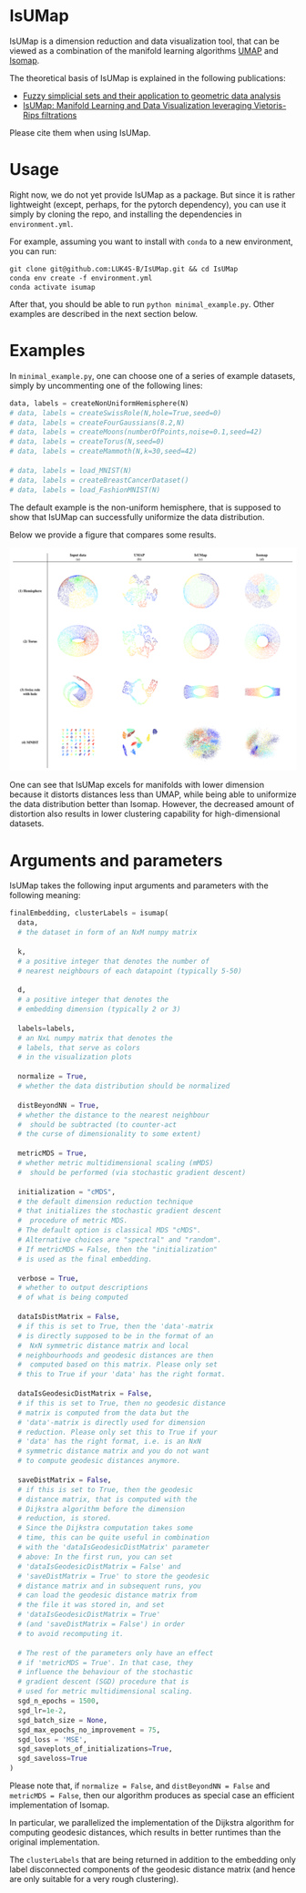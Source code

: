 # IsUMap

IsUMap is a dimension reduction and data visualization tool, that can be viewed as a combination of the manifold learning algorithms [UMAP](https://github.com/lmcinnes/umap) and [Isomap](https://scikit-learn.org/stable/modules/generated/sklearn.manifold.Isomap.html).

The theoretical basis of IsUMap is explained in the following publications:
  - [Fuzzy simplicial sets and their application to geometric data analysis](https://arxiv.org/abs/2406.11154)
  - [IsUMap: Manifold Learning and Data Visualization leveraging Vietoris-Rips filtrations](https://arxiv.org/abs/2407.17835)

Please cite them when using IsUMap.

# Usage

Right now, we do not yet provide IsUMap as a package. 
But since it is rather lightweight (except, perhaps, for the pytorch dependency), you can use it simply by cloning the repo, and installing the dependencies in `environment.yml`.

For example, assuming you want to install with `conda` to a new environment, you can run:
```
git clone git@github.com:LUK4S-B/IsUMap.git && cd IsUMap
conda env create -f environment.yml
conda activate isumap
```

After that, you should be able to run `python minimal_example.py`. Other examples are described in the next section below.

# Examples

In `minimal_example.py`, one can choose one of a series of example datasets, simply by uncommenting one of the following lines:

```python
data, labels = createNonUniformHemisphere(N)
# data, labels = createSwissRole(N,hole=True,seed=0)
# data, labels = createFourGaussians(8.2,N)
# data, labels = createMoons(numberOfPoints,noise=0.1,seed=42)
# data, labels = createTorus(N,seed=0)
# data, labels = createMammoth(N,k=30,seed=42)

# data, labels = load_MNIST(N)
# data, labels = createBreastCancerDataset()
# data, labels = load_FashionMNIST(N)
```

The default example is the non-uniform hemisphere, that is supposed to show that IsUMap can successfully uniformize the data distribution. 

Below we provide a figure that compares some results.

![Comparison of 3 manifold learning methods](./Results/IsUMap_comparison.png)

One can see that IsUMap excels for manifolds with lower dimension because it distorts distances less than UMAP, while being able to uniformize the data distribution better than Isomap. However, the decreased amount of distortion also results in lower clustering capability for high-dimensional datasets.

# Arguments and parameters

IsUMap takes the following input arguments and parameters with the following meaning:
```python
finalEmbedding, clusterLabels = isumap(
  data, 
  # the dataset in form of an NxM numpy matrix

  k,  
  # a positive integer that denotes the number of
  # nearest neighbours of each datapoint (typically 5-50)

  d,  
  # a positive integer that denotes the
  # embedding dimension (typically 2 or 3)

  labels=labels,  
  # an NxL numpy matrix that denotes the
  # labels, that serve as colors 
  # in the visualization plots

  normalize = True, 
  # whether the data distribution should be normalized

  distBeyondNN = True,  
  # whether the distance to the nearest neighbour
  #  should be subtracted (to counter-act 
  # the curse of dimensionality to some extent)
  
  metricMDS = True, 
  # whether metric multidimensional scaling (mMDS)
  #  should be performed (via stochastic gradient descent)

  initialization = "cMDS", 
  # the default dimension reduction technique 
  # that initializes the stochastic gradient descent
  #  procedure of metric MDS. 
  # The default option is classical MDS "cMDS". 
  # Alternative choices are "spectral" and "random". 
  # If metricMDS = False, then the "initialization" 
  # is used as the final embedding.

  verbose = True, 
  # whether to output descriptions 
  # of what is being computed

  dataIsDistMatrix = False, 
  # if this is set to True, then the 'data'-matrix 
  # is directly supposed to be in the format of an
  #  NxN symmetric distance matrix and local 
  # neighbourhoods and geodesic distances are then
  #  computed based on this matrix. Please only set 
  # this to True if your 'data' has the right format.

  dataIsGeodesicDistMatrix = False, 
  # if this is set to True, then no geodesic distance
  # matrix is computed from the data but the 
  # 'data'-matrix is directly used for dimension 
  # reduction. Please only set this to True if your
  # 'data' has the right format, i.e. is an NxN 
  # symmetric distance matrix and you do not want
  # to compute geodesic distances anymore.

  saveDistMatrix = False, 
  # if this is set to True, then the geodesic
  # distance matrix, that is computed with the
  # Dijkstra algorithm before the dimension 
  # reduction, is stored. 
  # Since the Dijkstra computation takes some 
  # time, this can be quite useful in combination 
  # with the 'dataIsGeodesicDistMatrix' parameter 
  # above: In the first run, you can set 
  # 'dataIsGeodesicDistMatrix = False' and 
  # 'saveDistMatrix = True' to store the geodesic 
  # distance matrix and in subsequent runs, you 
  # can load the geodesic distance matrix from 
  # the file it was stored in, and set 
  # 'dataIsGeodesicDistMatrix = True' 
  # (and 'saveDistMatrix = False') in order 
  # to avoid recomputing it.

  # The rest of the parameters only have an effect 
  # if 'metricMDS = True'. In that case, they 
  # influence the behaviour of the stochastic 
  # gradient descent (SGD) procedure that is 
  # used for metric multidimensional scaling.
  sgd_n_epochs = 1500, 
  sgd_lr=1e-2, 
  sgd_batch_size = None,
  sgd_max_epochs_no_improvement = 75, 
  sgd_loss = 'MSE', 
  sgd_saveplots_of_initializations=True, 
  sgd_saveloss=True
)
```
Please note that, if `normalize = False`, and  `distBeyondNN = False` and `metricMDS = False`, then our algorithm produces as special case an efficient implementation of Isomap.

In particular, we parallelized the implementation of the Dijkstra algorithm for computing geodesic distances, which results in better runtimes than the original implementation.

The `clusterLabels` that are being returned in addition to the embedding only label disconnected components of the geodesic distance matrix (and hence are only suitable for a very rough clustering).
